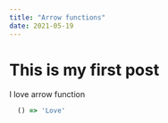 ```yaml
---
title: "Arrow functions"
date: 2021-05-19
---
```


# This is my first post

I love arrow function
```typescript
  () => 'Love'
```
